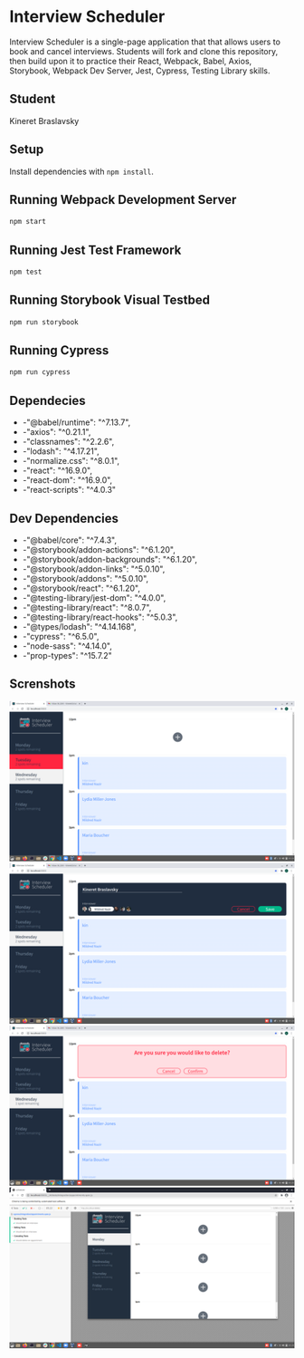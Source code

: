 # Interview Scheduler
Interview Scheduler is a single-page application that that allows users to book and cancel interviews.
Students will fork and clone this repository, then build upon it to practice their React, Webpack, Babel, Axios, Storybook, Webpack Dev Server, 
Jest, Cypress, Testing Library skills.

## Student

Kineret Braslavsky

## Setup

Install dependencies with `npm install`.

## Running Webpack Development Server

```sh
npm start
```

## Running Jest Test Framework

```sh
npm test
```

## Running Storybook Visual Testbed

```sh
npm run storybook
```

## Running Cypress

```sh
npm run cypress
```

## Dependecies

+ -"@babel/runtime": "^7.13.7",
+ -"axios": "^0.21.1",
+ -"classnames": "^2.2.6",
+ -"lodash": "^4.17.21",
+ -"normalize.css": "^8.0.1",
+ -"react": "^16.9.0",
+ -"react-dom": "^16.9.0",
+ -"react-scripts": "^4.0.3"

## Dev Dependencies

+ -"@babel/core": "^7.4.3",
+ -"@storybook/addon-actions": "^6.1.20",
+ -"@storybook/addon-backgrounds": "^6.1.20",
+ -"@storybook/addon-links": "^5.0.10",
+ -"@storybook/addons": "^5.0.10",
+ -"@storybook/react": "^6.1.20",
+ -"@testing-library/jest-dom": "^4.0.0",
+ -"@testing-library/react": "^8.0.7",
+ -"@testing-library/react-hooks": "^5.0.3",
+ -"@types/lodash": "^4.14.168",
+ -"cypress": "^6.5.0",
+ -"node-sass": "^4.14.0",
+ -"prop-types": "^15.7.2"

## Screnshots

!["screenshot of Application"](https://github.com/kinkeen/scheduler/blob/master/public/images/application.png)
!["screenshot of Add Interview"](https://github.com/kinkeen/scheduler/blob/master/public/images/addInterview.png)
!["screenshot of Confirm Message"](https://github.com/kinkeen/scheduler/blob/master/public/images/confirmMessage.png)
!["screenshot of End to End Test"](https://github.com/kinkeen/scheduler/blob/master/public/images/end2end.png)
